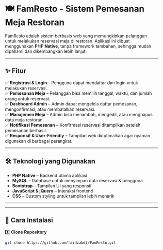 # 🍽️ FamResto - Sistem Pemesanan Meja Restoran  

FamResto adalah sistem berbasis web yang memungkinkan pelanggan untuk melakukan reservasi meja di restoran. Aplikasi ini dibuat menggunakan **PHP Native**, tanpa framework tambahan, sehingga mudah dipahami dan dikembangkan lebih lanjut.  

---

## ✨ Fitur  

✅ **Registrasi & Login** – Pengguna dapat mendaftar dan login untuk melakukan reservasi.  
✅ **Pemesanan Meja** – Pelanggan bisa memilih tanggal, waktu, dan jumlah orang untuk reservasi.  
✅ **Dashboard Admin** – Admin dapat mengelola daftar pemesanan, mengonfirmasi, atau membatalkan reservasi.  
✅ **Manajemen Meja** – Admin bisa menambah, mengedit, atau menghapus data meja restoran.  
✅ **Notifikasi Pemesanan** – Konfirmasi reservasi ditampilkan setelah pemesanan berhasil.  
✅ **Responsif & User-Friendly** – Tampilan web dioptimalkan agar nyaman digunakan di berbagai perangkat.  

---

## 🛠️ Teknologi yang Digunakan  

- **PHP Native** – Backend utama aplikasi  
- **MySQL** – Database untuk menyimpan data reservasi & pengguna  
- **Bootstrap** – Tampilan UI yang responsif  
- **JavaScript & jQuery** – Interaksi frontend  
- **CSS** – Custom styling untuk tampilan lebih menarik  

---

---

## 🚀 Cara Instalasi  

1️⃣ **Clone Repository**  
```sh
git clone https://github.com/faidzabdl/FamResto.git
